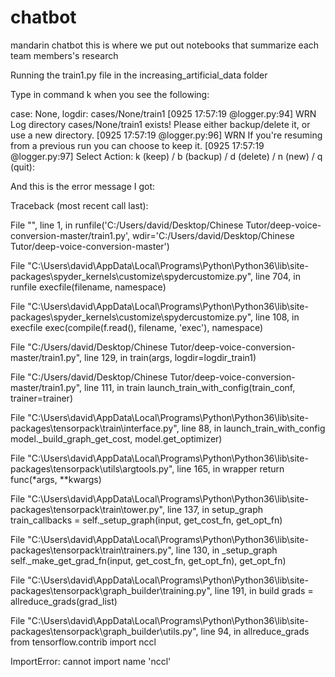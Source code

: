 # chatbot
mandarin chatbot
this is where we put out notebooks that summarize each team members's research


Running the train1.py file in the increasing_artificial_data folder

Type in command k when you see the following:

case: None, logdir: cases/None/train1
[0925 17:57:19 @logger.py:94] WRN Log directory cases/None/train1 exists! Please either backup/delete it, or use a new directory.
[0925 17:57:19 @logger.py:96] WRN If you're resuming from a previous run you can choose to keep it.
[0925 17:57:19 @logger.py:97] Select Action: k (keep) / b (backup) / d (delete) / n (new) / q (quit):


And this is the error message I got:

Traceback (most recent call last):

  File "<ipython-input-1-bd2979c5c3de>", line 1, in <module>
    runfile('C:/Users/david/Desktop/Chinese Tutor/deep-voice-conversion-master/train1.py', wdir='C:/Users/david/Desktop/Chinese Tutor/deep-voice-conversion-master')

  File "C:\Users\david\AppData\Local\Programs\Python\Python36\lib\site-packages\spyder_kernels\customize\spydercustomize.py", line 704, in runfile
    execfile(filename, namespace)

  File "C:\Users\david\AppData\Local\Programs\Python\Python36\lib\site-packages\spyder_kernels\customize\spydercustomize.py", line 108, in execfile
    exec(compile(f.read(), filename, 'exec'), namespace)

  File "C:/Users/david/Desktop/Chinese Tutor/deep-voice-conversion-master/train1.py", line 129, in <module>
    train(args, logdir=logdir_train1)

  File "C:/Users/david/Desktop/Chinese Tutor/deep-voice-conversion-master/train1.py", line 111, in train
    launch_train_with_config(train_conf, trainer=trainer)

  File "C:\Users\david\AppData\Local\Programs\Python\Python36\lib\site-packages\tensorpack\train\interface.py", line 88, in launch_train_with_config
    model._build_graph_get_cost, model.get_optimizer)

  File "C:\Users\david\AppData\Local\Programs\Python\Python36\lib\site-packages\tensorpack\utils\argtools.py", line 165, in wrapper
    return func(*args, **kwargs)

  File "C:\Users\david\AppData\Local\Programs\Python\Python36\lib\site-packages\tensorpack\train\tower.py", line 137, in setup_graph
    train_callbacks = self._setup_graph(input, get_cost_fn, get_opt_fn)

  File "C:\Users\david\AppData\Local\Programs\Python\Python36\lib\site-packages\tensorpack\train\trainers.py", line 130, in _setup_graph
    self._make_get_grad_fn(input, get_cost_fn, get_opt_fn), get_opt_fn)

  File "C:\Users\david\AppData\Local\Programs\Python\Python36\lib\site-packages\tensorpack\graph_builder\training.py", line 191, in build
    grads = allreduce_grads(grad_list)

  File "C:\Users\david\AppData\Local\Programs\Python\Python36\lib\site-packages\tensorpack\graph_builder\utils.py", line 94, in allreduce_grads
    from tensorflow.contrib import nccl

ImportError: cannot import name 'nccl'
